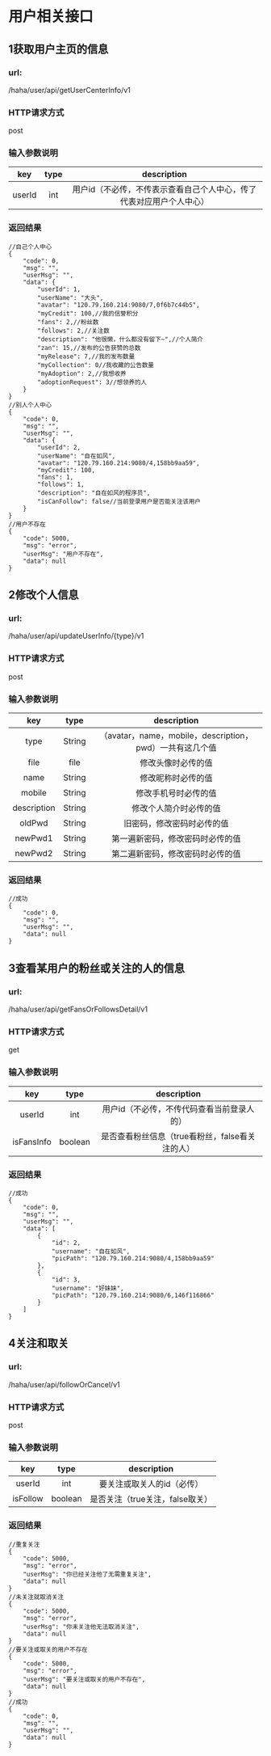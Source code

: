 # 用户相关接口
## 1获取用户主页的信息
### url:
/haha/user/api/getUserCenterInfo/v1
### HTTP请求方式
post
### 输入参数说明
| key | type | description |
| :--: | :--: | :--: |
| userId | int | 用户id（不必传，不传表示查看自己个人中心，传了代表对应用户个人中心）|
### 返回结果
```````````
//自己个人中心
{
    "code": 0,
    "msg": "",
    "userMsg": "",
    "data": {
        "userId": 1,
        "userName": "大头",
        "avatar": "120.79.160.214:9080/7,0f6b7c44b5",
        "myCredit": 100,//我的信誉积分
        "fans": 2,//粉丝数
        "follows": 2,//关注数
        "description": "他很懒，什么都没有留下~",//个人简介
        "zan": 15,//发布的公告获赞的总数
        "myRelease": 7,//我的发布数量
        "myCollection": 0//我收藏的公告数量
        "myAdoption": 2,//我想收养
        "adoptionRequest": 3//想领养的人
    }
}
//别人个人中心
{
    "code": 0,
    "msg": "",
    "userMsg": "",
    "data": {
        "userId": 2,
        "userName": "自在如风",
        "avatar": "120.79.160.214:9080/4,158bb9aa59",
        "myCredit": 100,
        "fans": 1,
        "follows": 1,
        "description": "自在如风的程序员",
        "isCanFollow": false//当前登录用户是否能关注该用户
    }
}
//用户不存在
{
    "code": 5000,
    "msg": "error",
    "userMsg": "用户不存在",
    "data": null
}
```````````
## 2修改个人信息
### url:
/haha/user/api/updateUserInfo/{type}/v1
### HTTP请求方式
post
### 输入参数说明
| key | type | description |
| :--: | :--: | :--: |
| type | String | （avatar，name，mobile，description，pwd）一共有这几个值 |
| file | file | 修改头像时必传的值 |
| name | String | 修改昵称时必传的值 |
| mobile | String | 修改手机号时必传的值 |
| description | String | 修改个人简介时必传的值 |
| oldPwd | String | 旧密码，修改密码时必传的值 |
| newPwd1 | String | 第一遍新密码，修改密码时必传的值 |
| newPwd2 | String | 第二遍新密码，修改密码时必传的值 |
### 返回结果
```````````
//成功
{
    "code": 0,
    "msg": "",
    "userMsg": "",
    "data": null
}
```````````
## 3查看某用户的粉丝或关注的人的信息
### url:
/haha/user/api/getFansOrFollowsDetail/v1
### HTTP请求方式
get
### 输入参数说明
| key | type | description |
| :--: | :--: | :--: |
| userId | int | 用户id（不必传，不传代码查看当前登录人的） |
| isFansInfo | boolean | 是否查看粉丝信息（true看粉丝，false看关注的人） |
### 返回结果
```````````
//成功
{
    "code": 0,
    "msg": "",
    "userMsg": "",
    "data": [
        {
            "id": 2,
            "username": "自在如风",
            "picPath": "120.79.160.214:9080/4,158bb9aa59"
        },
        {
            "id": 3,
            "username": "好妹妹",
            "picPath": "120.79.160.214:9080/6,146f116866"
        }
    ]
}
```````````
## 4关注和取关
### url:
/haha/user/api/followOrCancel/v1
### HTTP请求方式
post
### 输入参数说明
| key | type | description |
| :--: | :--: | :--: |
| userId | int | 要关注或取关人的id（必传） |
| isFollow | boolean | 是否关注（true关注，false取关） |
### 返回结果
```````````
//重复关注
{
    "code": 5000,
    "msg": "error",
    "userMsg": "你已经关注他了无需重复关注",
    "data": null
}
//未关注就取消关注
{
    "code": 5000,
    "msg": "error",
    "userMsg": "你未关注他无法取消关注",
    "data": null
}
//要关注或取关的用户不存在
{
    "code": 5000,
    "msg": "error",
    "userMsg": "要关注或取关的用户不存在",
    "data": null
}
//成功
{
    "code": 0,
    "msg": "",
    "userMsg": "",
    "data": null
}
```````````
